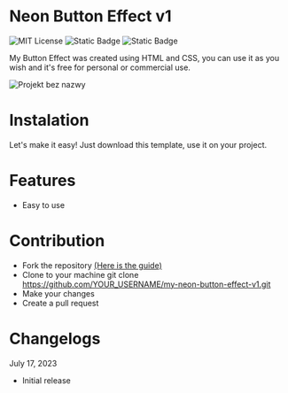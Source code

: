 # Neon Button Effect v1

![MIT License](https://img.shields.io/badge/Author-S1mon009-blue.svg) ![Static Badge](https://img.shields.io/badge/HTML-html?logo=html5&labelColor=%23595959&color=%23E34F26)
![Static Badge](https://img.shields.io/badge/CSS-js?logo=css3&labelColor=%23595959&color=%231572B6) 

My Button Effect was created using HTML and CSS, you can use it as you wish and it's free for personal or commercial use.

![Projekt bez nazwy](https://github.com/S1mon009/HTML-CSS-Bootstrap/assets/105738321/e2224024-a7b0-4826-8fd9-e04459d1d0ef)

# Instalation

Let's make it easy! Just download this template, use it on your project.

# Features

- Easy to use

# Contribution

- Fork the repository [(Here is the guide)](https://docs.github.com/en/get-started/quickstart/fork-a-repo)
- Clone to your machine git clone https://github.com/YOUR_USERNAME/my-neon-button-effect-v1.git
- Make your changes
- Create a pull request

# Changelogs

July 17, 2023

- Initial release
